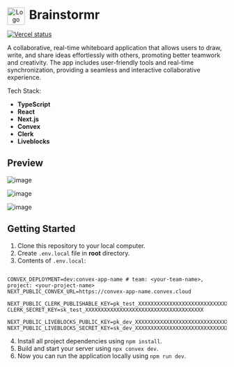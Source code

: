 <div align="center">  <img src="https://icons.iconarchive.com/icons/graphicloads/seo-services/256/creative-icon.png" width="40" alt="Logo" align="left" style="margin-right: 10px;"><h1 align="left">Brainstormr</h1>  </div>
 
[![Vercel status](https://img.shields.io/badge/Vercel-000000?style=for-the-badge&logo=vercel&logoColor=white)](https://brainstormr.vercel.app/ "Vercel status")

A collaborative, real-time whiteboard application that allows users to draw, write, and share ideas effortlessly with others, promoting better teamwork and creativity. The app includes user-friendly tools and real-time synchronization, providing a seamless and interactive collaborative experience.  

Tech Stack:
- **TypeScript**
- **React**
- **Next.js**
- **Convex**
- **Clerk**
- **Liveblocks**

## Preview
![image](https://github.com/user-attachments/assets/07fffe48-56c7-4a6f-a85f-7f604953b525)

![image](https://github.com/user-attachments/assets/76155632-ba0c-4e90-823a-d5a7ba30cf21)

![image](https://github.com/user-attachments/assets/29ba20d6-ea29-4a1a-9862-4d7463f2aa49)

## Getting Started

1. Clone this repository to your local computer.
2. Create `.env.local` file in **root** directory.
3. Contents of `.env.local`:

```env

CONVEX_DEPLOYMENT=dev:convex-app-name # team: <your-team-name>, project: <your-project-name>
NEXT_PUBLIC_CONVEX_URL=https://convex-app-name.convex.cloud

NEXT_PUBLIC_CLERK_PUBLISHABLE_KEY=pk_test_XXXXXXXXXXXXXXXXXXXXXXXXXXXXXXXXXXXXXXXXXXX
CLERK_SECRET_KEY=sk_test_XXXXXXXXXXXXXXXXXXXXXXXXXXXXXXXXXXXXXX

NEXT_PUBLIC_LIVEBLOCKS_PUBLIC_KEY=pk_dev_XXXXXXXXXXXXXXXXXXXXXXXXXXXXXXXXXXXXXXXXXXXXXXXXXXXXXXXXXXXXX
NEXT_PUBLIC_LIVEBLOCKS_SECRET_KEY=sk_dev_XXXXXXXXXXXXXXXXXXXXXXXXXXXXXXXXXXXXXXXXXXXXXXXXXXXXXXXXXXXXX

```

4. Install all project dependencies using `npm install`.
5. Build and start your server using `npx convex dev`.
6. Now you can run the application locally using `npm run dev`.
